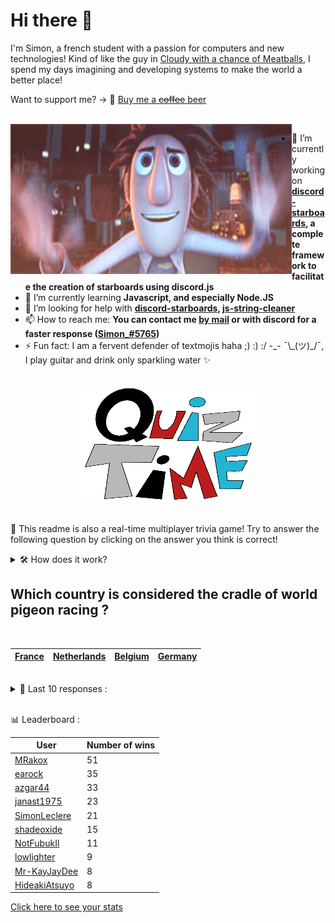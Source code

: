 # Hi there 👋

I'm Simon, a french student with a passion for computers and new technologies!
Kind of like the guy in [Cloudy with a chance of Meatballs](https://www.youtube.com/watch?v=dQw4w9WgXcQ), I spend my days imagining and developing systems to make the world a better place!

Want to support me? -> 🍺 [Buy me a ~~coffee~~ beer](https://www.buymeacoffee.com/SimonLeclere)

<br>

<img width="450" height="240" src="./assets/cloudyWithAChanceOfMeatBalls.gif" align=left>

- 🔭 I’m currently working on **[discord-starboards](https://github.com/SimonLeclere/discord-starboards), a complete framework to facilitate the creation of starboards using discord.js**
- 🌱 I’m currently learning **Javascript, and especially Node.JS**
- 🤔 I’m looking for help with **[discord-starboards](https://github.com/SimonLeclere/discord-starboards), [js-string-cleaner](https://github.com/SimonLeclere/Js-String-Cleaner)**
- 📫 How to reach me: **You can contact me [by mail](mailto:simon-leclere@orange.fr) or with discord for a faster response ([Simon_#5765](https://discord.com/invite/U2VGrkT))**
- ⚡ Fun fact: I am a fervent defender of textmojis haha ;) :) :/ -\_- ¯\\\_(ツ)\_/¯, I play guitar and drink only sparkling water ✨

<br>

<center><img width="280" height="187" src="./assets/quizTime.gif"></center>

<br>

🎲 This readme is also a real-time multiplayer trivia game! Try to answer the following question by clicking on the answer you think is correct!
<details>
  <summary>🛠️ How does it work?</summary>
  Each answer is a link to a pre-filled issue. When you press "Submit new issue", it triggers a Github action workflow that compares your answer with the correct answer, finds a new question and updates the readme.md file. Not bad huh?! This whole process only takes about 20 seconds!
</details>

## Which country is considered the cradle of world pigeon racing ?

<br>

| [France](https://github.com/SimonLeclere/SimonLeclere/issues/new?title=quiz%7C343%7CFrance&body=Just%20click%20'Submit%20new%20issue'.) | [Netherlands](https://github.com/SimonLeclere/SimonLeclere/issues/new?title=quiz%7C343%7CNetherlands&body=Just%20click%20'Submit%20new%20issue'.) | [Belgium](https://github.com/SimonLeclere/SimonLeclere/issues/new?title=quiz%7C343%7CBelgium&body=Just%20click%20'Submit%20new%20issue'.) | [Germany](https://github.com/SimonLeclere/SimonLeclere/issues/new?title=quiz%7C343%7CGermany&body=Just%20click%20'Submit%20new%20issue'.) |
| - | - | - | - | 

<br>

<details>
  <summary>📒 Last 10 responses :</summary>

- **NotFubukIl** answered **Heath Ledger** to `Which Michelle Williams ex is the sexy Joker of the movie « The Dark Knight » ?` (Good answer)
- **NotFubukIl** answered **Pear Belle-Hélène** to `Which dessert owes its name to an operetta by Jacques Offenbach ?` (Good answer)
- **NotFubukIl** answered **2,500** to `How many plates for lunch were loaded aboard the Titanic ?` (Good answer)
- **NotFubukIl** answered **One month** to `What is the average lifespan of a bee during the summer months ?` (Good answer)
- **NotFubukIl** answered **Spain** to `Which country won the 2019 Men's Basketball World Cup ?` (Good answer)
- **NotFubukIl** answered **Pigeons** to `The pigeon sport concerns the breeding of which animals ?` (Good answer)
- **NotFubukIl** answered **Poland** to `Which country lost about fifteen percent of its population between 1939 and 1945 ?` (Good answer)
- **NotFubukIl** answered **From the fork** to `Sitting at a French-style table, your red wine glass is on the right...` (Wrong answer)
- **NotFubukIl** answered **Sous-ventrière** to `What useful accessory keeps the saddle of the horse in place ?` (Wrong answer)
- **NotFubukIl** answered **Carole Lombard** to `With which of his wives has Clark Gable declared to have been the happiest ?` (Good answer)

</details>

<br>

📊 Leaderboard :

| User | Number of wins |
|-|-|
| [MRakox](https://github.com/MRakox) | 51 |
| [earock](https://github.com/earock) | 35 |
| [azgar44](https://github.com/azgar44) | 33 |
| [janast1975](https://github.com/janast1975) | 23 |
| [SimonLeclere](https://github.com/SimonLeclere) | 21 |
| [shadeoxide](https://github.com/shadeoxide) | 15 |
| [NotFubukIl](https://github.com/NotFubukIl) | 11 |
| [lowlighter](https://github.com/lowlighter) | 9 |
| [Mr-KayJayDee](https://github.com/Mr-KayJayDee) | 8 |
| [HideakiAtsuyo](https://github.com/HideakiAtsuyo) | 8 |

[Click here to see your stats](https://github.com/SimonLeclere/SimonLeclere/issues/new?title=MyStats&body=Just%20click%20%27Submit%20new%20issue%27.)
